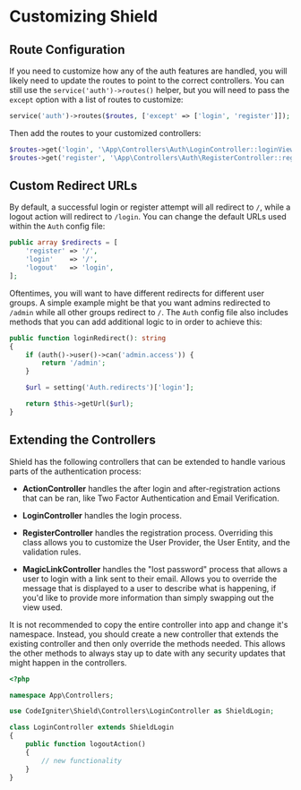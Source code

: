 # Customizing Shield

## Route Configuration

If you need to customize how any of the auth features are handled, you will likely need to update the routes to point to the correct controllers. You can still use the `service('auth')->routes()` helper, but you will need to pass the `except` option with a list of routes to customize:

```php
service('auth')->routes($routes, ['except' => ['login', 'register']]);
```

Then add the routes to your customized controllers:

```php
$routes->get('login', '\App\Controllers\Auth\LoginController::loginView');
$routes->get('register', '\App\Controllers\Auth\RegisterController::registerView');
```



## Custom Redirect URLs

By default, a successful login or register attempt will all redirect to `/`, while a logout action
will redirect to `/login`. You can change the default URLs used within the `Auth` config file:

```php
public array $redirects = [
    'register' => '/',
    'login'    => '/',
    'logout'   => 'login',
];
```

Oftentimes, you will want to have different redirects for different user groups. A simple example
might be that you want admins redirected to `/admin` while all other groups redirect to `/`.
The `Auth` config file also includes methods that you can add additional logic to in order to
achieve this:

```php
public function loginRedirect(): string
{
    if (auth()->user()->can('admin.access')) {
        return '/admin';
    }

    $url = setting('Auth.redirects')['login'];

    return $this->getUrl($url);
}
```

## Extending the Controllers

Shield has the following controllers that can be extended to handle
various parts of the authentication process:

- **ActionController** handles the after login and after-registration actions that can be ran, like Two Factor Authentication and Email Verification.

- **LoginController** handles the login process.

- **RegisterController** handles the registration process. Overriding this class allows you to customize the User Provider, the User Entity, and the validation rules.

- **MagicLinkController** handles the "lost password" process that allows a user to login with a link sent to their email. Allows you to
override the message that is displayed to a user to describe what is happening, if you'd like to provide more information than simply swapping out the view used.

It is not recommended to copy the entire controller into app and change it's namespace. Instead, you should create a new controller that extends
the existing controller and then only override the methods needed. This allows the other methods to always stay up to date with any security
updates that might happen in the controllers.

```php
<?php

namespace App\Controllers;

use CodeIgniter\Shield\Controllers\LoginController as ShieldLogin;

class LoginController extends ShieldLogin
{
    public function logoutAction()
    {
        // new functionality
    }
}
```
